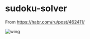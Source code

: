 # sudoku-solver
From https://habr.com/ru/post/462411/

![wing](https://user-images.githubusercontent.com/11851670/94779456-a8cc3180-03cf-11eb-9d72-a67bf45e3bd7.jpg)
